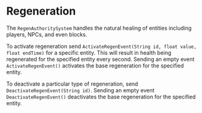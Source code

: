 # Regeneration

The `RegenAuthoritySystem` handles the natural healing of entities including players, NPCs, and even blocks.

To activate regeneration send `ActivateRegenEvent(String id, float value, float endTime)` for a specific entity.
This will result in health being regenerated for the specified entity every second. 
Sending an empty event `ActivateRegenEvent()` activates the base regeneration for the specified entity.

To deactivate a particular type of regeneration, send `DeactivateRegenEvent(String id)`. 
Sending an empty event `DeactivateRegenEvent()` deactivates the base regeneration for the specified entity.